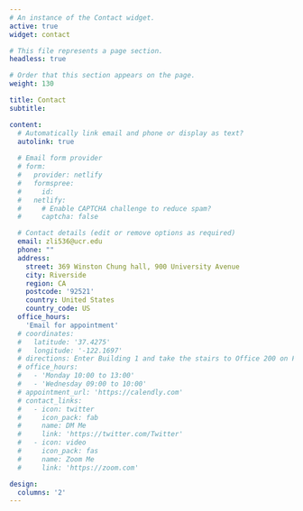 ```yaml
---
# An instance of the Contact widget.
active: true
widget: contact

# This file represents a page section.
headless: true

# Order that this section appears on the page.
weight: 130

title: Contact
subtitle:

content:
  # Automatically link email and phone or display as text?
  autolink: true
  
  # Email form provider
  # form:
  #   provider: netlify
  #   formspree:
  #     id:
  #   netlify:
  #     # Enable CAPTCHA challenge to reduce spam?
  #     captcha: false

  # Contact details (edit or remove options as required)
  email: zli536@ucr.edu
  phone: ""
  address:
    street: 369 Winston Chung hall, 900 University Avenue
    city: Riverside
    region: CA
    postcode: '92521'
    country: United States
    country_code: US
  office_hours:
    'Email for appointment'
  # coordinates:
  #   latitude: '37.4275'
  #   longitude: '-122.1697'
  # directions: Enter Building 1 and take the stairs to Office 200 on Floor 2
  # office_hours:
  #   - 'Monday 10:00 to 13:00'
  #   - 'Wednesday 09:00 to 10:00'
  # appointment_url: 'https://calendly.com'
  # contact_links:
  #   - icon: twitter
  #     icon_pack: fab
  #     name: DM Me
  #     link: 'https://twitter.com/Twitter'
  #   - icon: video
  #     icon_pack: fas
  #     name: Zoom Me
  #     link: 'https://zoom.com'

design:
  columns: '2'
---
```


<div style="width: 155px; height: 155px;">
  <script type="text/javascript" id="clstr_globe" src="//clustrmaps.com/globe.js?d=bJhfUbYqDhd4frxLHup0jlnZW7Z7CLtj4kG301gzAE8"></script>
</div>